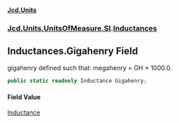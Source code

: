 #### [Jcd.Units](index 'index')
### [Jcd.Units.UnitsOfMeasure.SI](Jcd.Units.UnitsOfMeasure.SI 'Jcd.Units.UnitsOfMeasure.SI').[Inductances](Inductances 'Jcd.Units.UnitsOfMeasure.SI.Inductances')

## Inductances.Gigahenry Field

gigahenry defined such that: megahenry = GH × 1000.0.

```csharp
public static readonly Inductance Gigahenry;
```

#### Field Value
[Inductance](Inductance 'Jcd.Units.UnitTypes.Inductance')